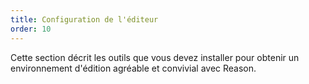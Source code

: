 ```yaml
---
title: Configuration de l'éditeur
order: 10
---
```


Cette section décrit les outils que vous devez installer pour obtenir un environnement d'édition agréable et convivial avec Reason.

